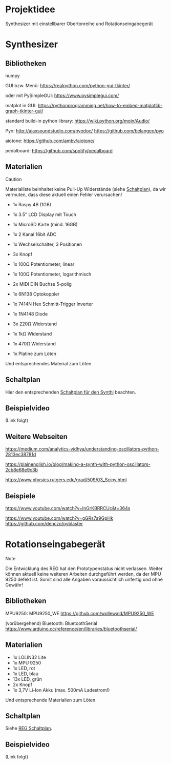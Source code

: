 # Projektidee
Synthesizer mit einstellbarer Obertonreihe und Rotationseingabegerät

# Synthesizer
## Bibliotheken
numpy

GUI bzw. Menü:
https://realpython.com/python-gui-tkinter/

oder mit PySimpleGUI:
https://www.pysimplegui.com/

matplot in GUI:
https://pythonprogramming.net/how-to-embed-matplotlib-graph-tkinter-gui/

standard build-in python library: 
https://wiki.python.org/moin/Audio/

Pyo: 
http://ajaxsoundstudio.com/pyodoc/
https://github.com/belangeo/pyo

aiotone:
https://github.com/ambv/aiotone/

pedalboard:
https://github.com/spotify/pedalboard

## Materialien
> [!CAUTION]
> Materialliste beinhaltet keine Pull-Up Widerstände (siehe [Schaltplan](https://github.com/tibrinkmann/synthi/blob/main/Synthi.pdf)), da wir vermuten, dass diese aktuell einen Fehler verursachen!
- 1x Raspy 4B (1GB)
- 1x 3.5" LCD Display mit Touch
- 1x MicroSD Karte (mind. 16GB)
- 1x 2 Kanal 16bit ADC

- 1x Wechselschalter, 3 Positionen
- 3x Knopf
- 1x 100Ω Potentiometer, linear
- 1x 100Ω Potentiometer, logarithmisch

- 2x MIDI DIN Buchse 5-polig
- 1x 6N138 Optokoppler
- 1x 7414N Hex Schmitt-Trigger Inverter
- 1x 1N4148 Diode
- 3x 220Ω Widerstand
- 1x 1kΩ Widerstand
- 1x 470Ω Widerstand
- 1x Platine zum Löten

Und entsprechendes Material zum Löten
## Schaltplan

Hier den entsprechenden [Schaltplan für den Synthi](https://github.com/tibrinkmann/synthi/blob/main/Synthi.pdf) beachten.

## Beispielvideo

(Link folgt)

## Weitere Webseiten
https://medium.com/analytics-vidhya/understanding-oscillators-python-2813ec38781d

https://plainenglish.io/blog/making-a-synth-with-python-oscillators-2cb8e68e9c3b

https://www.physics.rutgers.edu/grad/509/03_Scipy.html

## Beispiele
https://www.youtube.com/watch?v=InGrKBRRCUc&t=364s 

https://www.youtube.com/watch?v=gGRs7a9GpHk
https://github.com/denczo/pyblaster

# Rotationseingabegerät
> [!NOTE]
> Die Entwicklung des REG hat den Prototypenstatus nicht verlassen. Weiter können aktuell keine weiteren Arbeiten durchgeführt werden, da der MPU 9250 defekt ist.
> Somit sind alle Angaben voraussichtlich unfertig und ohne Gewähr!
## Bibliotheken

MPU9250:
MPU9250_WE
https://github.com/wollewald/MPU9250_WE

(vorübergehend) Bluetooth:
BluetoothSerial
https://www.arduino.cc/reference/en/libraries/bluetoothserial/

## Materialien

- 1x LOLIN32 Lite
- 1x MPU 9250
- 1x LED, rot
- 1x LED, blau
- 13x LED, grün
- 2x Knopf
- 1x 3,7V Li-Ion Akku (max. 500mA Ladestrom!)

Und entsprechende Materialien zum Löten.
## Schaltplan

Siehe [REG Schaltplan](https://github.com/tibrinkmann/synthi/blob/main/REG.pdf).

## Beispielvideo

(Link folgt)


